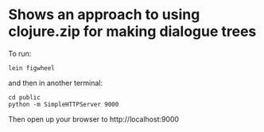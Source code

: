 
# Shows an approach to using clojure.zip for making dialogue trees

To run:
```
lein figwheel
```

and then in another terminal:
```
cd public
python -m SimpleHTTPServer 9000
```

Then open up your browser to http://localhost:9000